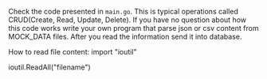 Check the code presented in `main.go`. This is typical operations called CRUD(Create, Read, Update, Delete).
If you have no question about how this code works write your own program that parse json or csv content from MOCK_DATA files. After you read the information send it into database.

How to read file content:
import "ioutil"

ioutil.ReadAll("filename")
